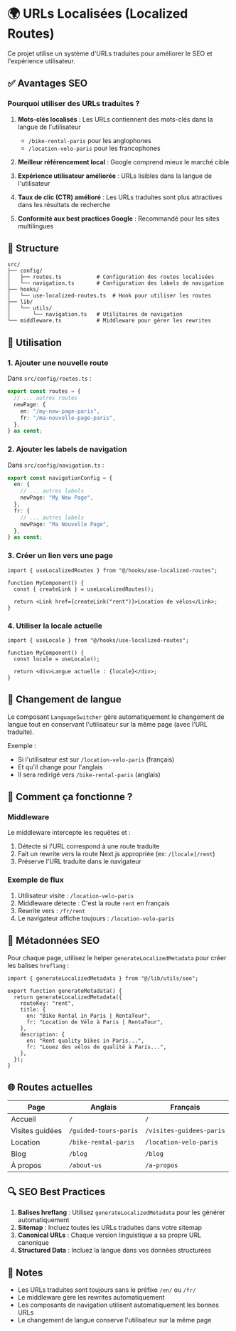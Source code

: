 # 🌍 URLs Localisées (Localized Routes)

Ce projet utilise un système d'URLs traduites pour améliorer le SEO et l'expérience utilisateur.

## ✅ Avantages SEO

### Pourquoi utiliser des URLs traduites ?

1. **Mots-clés localisés** : Les URLs contiennent des mots-clés dans la langue de l'utilisateur

   - `/bike-rental-paris` pour les anglophones
   - `/location-velo-paris` pour les francophones

2. **Meilleur référencement local** : Google comprend mieux le marché cible

3. **Expérience utilisateur améliorée** : URLs lisibles dans la langue de l'utilisateur

4. **Taux de clic (CTR) amélioré** : Les URLs traduites sont plus attractives dans les résultats de recherche

5. **Conformité aux best practices Google** : Recommandé pour les sites multilingues

## 📁 Structure

```
src/
├── config/
│   ├── routes.ts           # Configuration des routes localisées
│   └── navigation.ts       # Configuration des labels de navigation
├── hooks/
│   └── use-localized-routes.ts  # Hook pour utiliser les routes
├── lib/
│   └── utils/
│       └── navigation.ts   # Utilitaires de navigation
└── middleware.ts           # Middleware pour gérer les rewrites
```

## 🚀 Utilisation

### 1. Ajouter une nouvelle route

Dans `src/config/routes.ts` :

```typescript
export const routes = {
  // ... autres routes
  newPage: {
    en: "/my-new-page-paris",
    fr: "/ma-nouvelle-page-paris",
  },
} as const;
```

### 2. Ajouter les labels de navigation

Dans `src/config/navigation.ts` :

```typescript
export const navigationConfig = {
  en: {
    // ... autres labels
    newPage: "My New Page",
  },
  fr: {
    // ... autres labels
    newPage: "Ma Nouvelle Page",
  },
} as const;
```

### 3. Créer un lien vers une page

```tsx
import { useLocalizedRoutes } from "@/hooks/use-localized-routes";

function MyComponent() {
  const { createLink } = useLocalizedRoutes();

  return <Link href={createLink("rent")}>Location de vélos</Link>;
}
```

### 4. Utiliser la locale actuelle

```tsx
import { useLocale } from "@/hooks/use-localized-routes";

function MyComponent() {
  const locale = useLocale();

  return <div>Langue actuelle : {locale}</div>;
}
```

## 🔄 Changement de langue

Le composant `LanguageSwitcher` gère automatiquement le changement de langue tout en conservant l'utilisateur sur la même page (avec l'URL traduite).

Exemple :

- Si l'utilisateur est sur `/location-velo-paris` (français)
- Et qu'il change pour l'anglais
- Il sera redirigé vers `/bike-rental-paris` (anglais)

## 🎯 Comment ça fonctionne ?

### Middleware

Le middleware intercepte les requêtes et :

1. Détecte si l'URL correspond à une route traduite
2. Fait un rewrite vers la route Next.js appropriée (ex: `/[locale]/rent`)
3. Préserve l'URL traduite dans le navigateur

### Exemple de flux

1. Utilisateur visite : `/location-velo-paris`
2. Middleware détecte : C'est la route `rent` en français
3. Rewrite vers : `/fr/rent`
4. Le navigateur affiche toujours : `/location-velo-paris`

## 📄 Métadonnées SEO

Pour chaque page, utilisez le helper `generateLocalizedMetadata` pour créer les balises `hreflang` :

```tsx
import { generateLocalizedMetadata } from "@/lib/utils/seo";

export function generateMetadata() {
  return generateLocalizedMetadata({
    routeKey: "rent",
    title: {
      en: "Bike Rental in Paris | RentaTour",
      fr: "Location de Vélo à Paris | RentaTour",
    },
    description: {
      en: "Rent quality bikes in Paris...",
      fr: "Louez des vélos de qualité à Paris...",
    },
  });
}
```

## 🌐 Routes actuelles

| Page            | Anglais               | Français                 |
| --------------- | --------------------- | ------------------------ |
| Accueil         | `/`                   | `/`                      |
| Visites guidées | `/guided-tours-paris` | `/visites-guidees-paris` |
| Location        | `/bike-rental-paris`  | `/location-velo-paris`   |
| Blog            | `/blog`               | `/blog`                  |
| À propos        | `/about-us`           | `/a-propos`              |

## 🔍 SEO Best Practices

1. **Balises hreflang** : Utilisez `generateLocalizedMetadata` pour les générer automatiquement
2. **Sitemap** : Incluez toutes les URLs traduites dans votre sitemap
3. **Canonical URLs** : Chaque version linguistique a sa propre URL canonique
4. **Structured Data** : Incluez la langue dans vos données structurées

## 📝 Notes

- Les URLs traduites sont toujours sans le préfixe `/en/` ou `/fr/`
- Le middleware gère les rewrites automatiquement
- Les composants de navigation utilisent automatiquement les bonnes URLs
- Le changement de langue conserve l'utilisateur sur la même page
